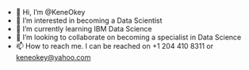 - 👋 Hi, I’m @KeneOkey
- 👀 I’m interested in becoming a Data Scientist
- 🌱 I’m currently learning IBM Data Science
- 💞️ I’m looking to collaborate on becoming a specialist in Data Science
- 📫 How to reach me. I can be reached on +1 204 410 8311 or keneokey@yahoo.com

<!---
KeneOkey/KeneOkey is a ✨ special ✨ repository because its `README.md` (this file) appears on your GitHub profile.
You can click the Preview link to take a look at your changes.
--->
